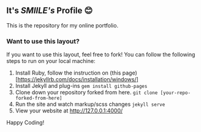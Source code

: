 ## It's *__SMIILE__'s* Profile 😊

This is the repository for my online portfolio.

### Want to use this layout?
If you want to use this layout, feel free to fork!
You can follow the following steps to run on your local machine:
1. Install Ruby, follow the instruction on (this page)[https://jekyllrb.com/docs/installation/windows/]
2. Install Jekyll and plug-ins
```gem install github-pages```
3. Clone down your repository forked from here.
```git clone [your-repo-forked-from-here]```
4. Run the site and watch markup/scss changes
```jekyll serve```
5. View your website at http://127.0.0.1:4000/

Happy Coding!